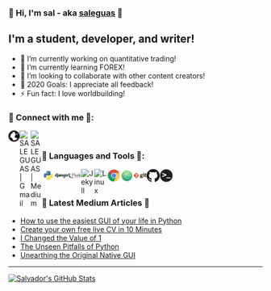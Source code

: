 ### 👋 Hi, I'm sal - aka [saleguas][website] 👋

## I'm a student, developer, and writer!
- 🔭 I’m currently working on quantitative trading!
- 🌱 I’m currently learning FOREX!
- 👯 I’m looking to collaborate with other content creators!
- 🥅 2020 Goals: I appreciate all feedback!
- ⚡ Fun fact: I love worldbuilding!

### 📱 Connect with me 📱: 

[<img align="left" alt="aleguas.dev" width="22px" src="https://raw.githubusercontent.com/iconic/open-iconic/master/svg/globe.svg" />][website]
[<img align="left" alt="SALEGUAS | Gmail" width="22px" src="https://simpleicons.org/icons/gmail.svg" />][email]
[<img align="left" alt="SALEGUAS | Medium" width="22px" src="https://simpleicons.org/icons/medium.svg" />][mediumpage]

<br />

### 📙 Languages and Tools 🔨:

[<img align="left" alt="Flask" width="26px" src="https://raw.githubusercontent.com/github/explore/80688e429a7d4ef2fca1e82350fe8e3517d3494d/topics/python/python.png" />][website]
[<img align="left" alt="Django" width="26px" src="https://raw.githubusercontent.com/github/explore/80688e429a7d4ef2fca1e82350fe8e3517d3494d/topics/django/django.png" />][website]
[<img align="left" alt="Flask" width="26px" src="https://raw.githubusercontent.com/github/explore/80688e429a7d4ef2fca1e82350fe8e3517d3494d/topics/flask/flask.png" />][website]
[<img align="left" alt="Jekyll" width="26px" src="https://avatars3.githubusercontent.com/u/3083652?s=200&v=4" />][website]

[<img align="left" alt="Linux" width="26px" src="https://upload.wikimedia.org/wikipedia/commons/thumb/a/af/Tux.png/220px-Tux.png" />][website]

[<img align="left" alt="Chrome Extensions" width="26px" src="https://raw.githubusercontent.com/github/explore/80688e429a7d4ef2fca1e82350fe8e3517d3494d/topics/chrome-extension/chrome-extension.png" />][website]
[<img align="left" alt="Atom" width="26px" src="https://raw.githubusercontent.com/github/explore/80688e429a7d4ef2fca1e82350fe8e3517d3494d/topics/atom/atom.png" />][website]
[<img align="left" alt="Git" width="26px" src="https://raw.githubusercontent.com/github/explore/80688e429a7d4ef2fca1e82350fe8e3517d3494d/topics/git/git.png" />][website]
[<img align="left" alt="GitHub" width="26px" src="https://raw.githubusercontent.com/github/explore/78df643247d429f6cc873026c0622819ad797942/topics/github/github.png" />][website]
[<img align="left" alt="HTML5" width="26px" src="https://raw.githubusercontent.com/github/explore/80688e429a7d4ef2fca1e82350fe8e3517d3494d/topics/terminal/terminal.png" />][website]

<br />
<br />

### 📰 Latest Medium Articles 📰

<!-- BLOG-POST-LIST:START -->
- [How to use the easiest GUI of your life in Python](https://codeburst.io/how-to-use-the-easiest-gui-of-your-life-in-python-d3762270a2a0?source=rss-32537f17b049------2)
- [Create your own free live CV in 10 Minutes](https://codeburst.io/create-your-own-free-live-cv-in-10-minutes-d1c2842c85bd?source=rss-32537f17b049------2)
- [I Changed the Value of 1](https://levelup.gitconnected.com/i-changed-the-value-of-1-eb3a90529648?source=rss-32537f17b049------2)
- [The Unseen Pitfalls of Python](https://codeburst.io/the-unseen-pitfalls-of-python-7ca57f021d08?source=rss-32537f17b049------2)
- [Unearthing the Original Native GUI](https://codeburst.io/unearthing-the-original-native-gui-5874ea2661a2?source=rss-32537f17b049------2)
<!-- BLOG-POST-LIST:END -->

---

[![Salvador's GitHub Stats](https://github-readme-stats.vercel.app/api?username=saleguas)](https://github.com/anuraghazra/github-readme-stats)

[website]: https://aleguas.dev
[githubpage]: https://github.com/saleguas
[mediumpage]: https://medium.com/@salvadoraleguas
[email]: salvador@aleguas.dev
